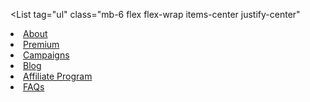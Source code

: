 <List
  tag="ul"
  class="mb-6 flex flex-wrap items-center justify-center"
>
  <Li>
    <A
      href="/"
      class="me-4 text-red-700 hover:underline md:me-6 dark:text-red-200"
      >About</A
    >
  </Li>
  <Li>
    <A
      href="/"
      class="me-4 text-blue-700 hover:underline md:me-6 dark:text-blue-200"
      >Premium</A
    >
  </Li>
  <Li>
    <A
      href="/"
      class="me-4 text-green-700 hover:underline md:me-6 dark:text-green-200"
      >Campaigns</A
    >
  </Li>
  <Li>
    <A
      href="/"
      class="me-4 text-yellow-700 hover:underline md:me-6 dark:text-yellow-200"
      >Blog</A
    >
  </Li>
  <Li>
    <A
      href="/"
      class="me-4 text-gray-700 hover:underline md:me-6 dark:text-gray-200"
      >Affiliate Program</A
    >
  </Li>
  <Li>
    <A
      href="/"
      class="me-4 text-pink-700 hover:underline md:me-6 dark:text-pink-200"
      >FAQs</A
    >
  </Li>
</List>